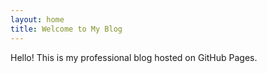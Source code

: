 ```yaml
---
layout: home
title: Welcome to My Blog
---
```


Hello! This is my professional blog hosted on GitHub Pages.
